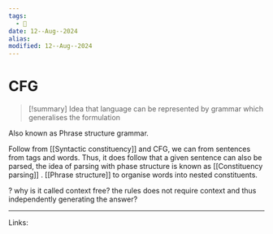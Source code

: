 ```yaml
---
tags:
  - 🌱
date: 12--Aug--2024
alias: 
modified: 12--Aug--2024
---
```

# CFG
> [!summary] Idea that language can be represented by grammar which generalises the formulation

Also known as Phrase structure grammar.

Follow from [[Syntactic constituency]] and CFG, we can from sentences from tags and words. Thus, it does follow that a given sentence can also be parsed, the idea of parsing with phase structure is known as [[Constituency parsing]] . [[Phrase structure]] to organise words into nested constituents. 


? why is it called context free? the rules does not require context and thus independently generating the answer?

---
Links:
